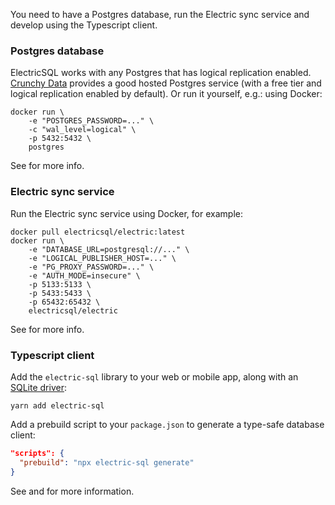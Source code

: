 You need to have a Postgres database, run the Electric sync service and develop using the Typescript client.

### Postgres database

ElectricSQL works with any Postgres that has logical replication enabled. [Crunchy Data](https://www.crunchydata.com/pricing/calculator) provides a good hosted Postgres service (with a free tier and logical replication enabled by default). Or run it yourself, e.g.: using Docker:

```shell
docker run \
    -e "POSTGRES_PASSWORD=..." \
    -c "wal_level=logical" \
    -p 5432:5432 \
    postgres
```

See <DocPageLink path="usage/installation/postgres" /> for more info.

### Electric sync service

Run the Electric sync service using Docker, for example:

```shell
docker pull electricsql/electric:latest
docker run \
    -e "DATABASE_URL=postgresql://..." \
    -e "LOGICAL_PUBLISHER_HOST=..." \
    -e "PG_PROXY_PASSWORD=..." \
    -e "AUTH_MODE=insecure" \
    -p 5133:5133 \
    -p 5433:5433 \
    -p 65432:65432 \
    electricsql/electric
```

See <DocPageLink path="usage/installation/service" /> for more info.

### Typescript client

Add the `electric-sql` library to your web or mobile app, along with an [SQLite driver](../integrations/drivers/index.md):

```shell
yarn add electric-sql
```

Add a prebuild script to your `package.json` to generate a type-safe database client:

```json
"scripts": {
  "prebuild": "npx electric-sql generate"
}
```

See <DocPageLink path="usage/installation/client" /> and <DocPageLink path="integrations/drivers" /> for more information.
